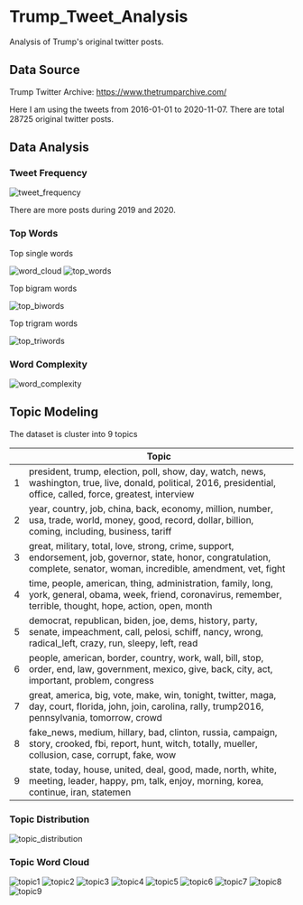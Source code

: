 # Trump_Tweet_Analysis

Analysis of Trump's original twitter posts.

## Data Source
Trump Twitter Archive: https://www.thetrumparchive.com/

Here I am using the tweets from 2016-01-01 to 2020-11-07. There are total 28725 original twitter posts.

## Data Analysis

### Tweet Frequency

![tweet_frequency](assets/tweet_frequency.png)

There are more posts during 2019 and 2020.

### Top Words

Top single words

![word_cloud](assets/word_cloud.png)
![top_words](assets/top_words.png)

Top bigram words

![top_biwords](assets/top_biwords.png)

Top trigram words

![top_triwords](assets/top_triwords.png)

### Word Complexity

![word_complexity](assets/word_complexity.png)

## Topic Modeling

The dataset is cluster into 9 topics

| | Topic |
| ------------- | ------------- |
| 1 | president, trump, election, poll, show, day, watch, news, washington, true, live, donald, political, 2016, presidential, office, called, force, greatest, interview |
| 2 | year, country, job, china, back, economy, million, number, usa, trade, world, money, good, record, dollar, billion, coming, including, business, tariff |
| 3 | great, military, total, love, strong, crime, support, endorsement, job, governor, state, honor, congratulation, complete, senator, woman, incredible, amendment, vet, fight |
| 4 | time, people, american, thing, administration, family, long, york, general, obama, week, friend, coronavirus, remember, terrible, thought, hope, action, open, month |
| 5 | democrat, republican, biden, joe, dems, history, party, senate, impeachment, call, pelosi, schiff, nancy, wrong, radical_left, crazy, run, sleepy, left, read |
| 6 | people, american, border, country, work, wall, bill, stop, order, end, law, government, mexico, give, back, city, act, important, problem, congress |
| 7 | great, america, big, vote, make, win, tonight, twitter, maga, day, court, florida, john, join, carolina, rally, trump2016, pennsylvania, tomorrow, crowd |
| 8 | fake_news, medium, hillary, bad, clinton, russia, campaign, story, crooked, fbi, report, hunt, witch, totally, mueller, collusion, case, corrupt, fake, wow |
| 9 | state, today, house, united, deal, good, made, north, white, meeting, leader, happy, pm, talk, enjoy, morning, korea, continue, iran, statemen |

### Topic Distribution

![topic_distribution](assets/topic_distribution.png)

### Topic Word Cloud
![topic1](assets/topic1.png)
![topic2](assets/topic2.png)
![topic3](assets/topic3.png)
![topic4](assets/topic4.png)
![topic5](assets/topic5.png)
![topic6](assets/topic6.png)
![topic7](assets/topic7.png)
![topic8](assets/topic8.png)
![topic9](assets/topic9.png)